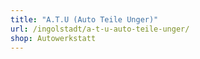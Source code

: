 ```yaml
---
title: "A.T.U (Auto Teile Unger)"
url: /ingolstadt/a-t-u-auto-teile-unger/
shop: Autowerkstatt
---
```

